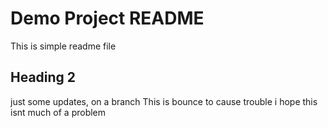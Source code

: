 # Demo Project README

This is simple readme file

## Heading 2

just some updates, on a branch
This is bounce to cause trouble
i hope this isnt much of a problem